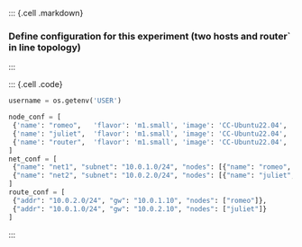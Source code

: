 ::: {.cell .markdown}
### Define configuration for this experiment (two hosts and router` in line topology)
:::

::: {.cell .code}
```python
username = os.getenv('USER')

node_conf = [
 {'name': "romeo",   'flavor': 'm1.small', 'image': 'CC-Ubuntu22.04', 'packages': []}, 
 {'name': "juliet",  'flavor': 'm1.small', 'image': 'CC-Ubuntu22.04', 'packages': []}, 
 {'name': "router",  'flavor': 'm1.small', 'image': 'CC-Ubuntu22.04', 'packages': []}
]
net_conf = [
 {"name": "net1", "subnet": "10.0.1.0/24", "nodes": [{"name": "romeo",   "addr": "10.0.1.100"}, {"name": "router", "addr": "10.0.1.10"}]},
 {"name": "net2", "subnet": "10.0.2.0/24", "nodes": [{"name": "juliet",  "addr": "10.0.2.100"}, {"name": "router", "addr": "10.0.2.10"}]}
]
route_conf = [
 {"addr": "10.0.2.0/24", "gw": "10.0.1.10", "nodes": ["romeo"]}, 
 {"addr": "10.0.1.0/24", "gw": "10.0.2.10", "nodes": ["juliet"]}
]
```
:::
